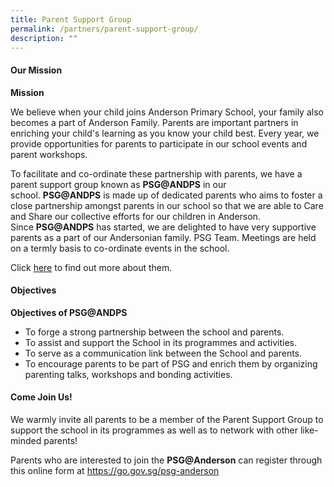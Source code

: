 ```yaml
---
title: Parent Support Group
permalink: /partners/parent-support-group/
description: ""
---
```

<h4><strong>Our Mission</strong></h4>
<p><strong>Mission</strong></p>
<p>We believe when your child joins Anderson Primary School, your family also becomes a part of Anderson Family. Parents are important partners in enriching your child's learning as you know your child best. Every year, we provide opportunities for parents to participate in our school events and parent workshops.</p>
<p>To facilitate and co-ordinate these partnership with parents, we have a parent support group known as&nbsp;<strong>PSG@ANDPS</strong>&nbsp;in our school.&nbsp;<strong>PSG@ANDPS</strong>&nbsp;is made up of dedicated parents who aims to foster a close partnership amongst parents in our school so that we are able to Care and Share our collective efforts for our children in Anderson. Since&nbsp;<strong>PSG@ANDPS</strong>&nbsp;has started, we are delighted to have very supportive parents as a part of our Andersonian family. PSG Team. Meetings are held on a termly basis to co-ordinate events in the school.</p>
<p>Click&nbsp;<a href="https://www.facebook.com/apsparentsupportgroup" target="_blank" rel="noopener">here</a>&nbsp;to find out more about them.</p>

<h4><strong>Objectives</strong></h4>
<p><strong>Objectives of PSG@ANDPS</strong></p>
<ul>
<li>To forge a strong partnership between the school and parents.</li>
<li>To assist and support the School in its programmes and activities.</li>
<li>To serve as a communication link between the School and parents.</li>
<li>To encourage parents to be part of PSG and enrich them by organizing parenting talks, workshops and bonding activities.</li>
</ul>

<h4><strong>Come Join Us!</strong></h4>
<p>We warmly invite all parents to be a member of the Parent Support Group to support the school in its programmes as well as to network with other like-minded parents!</p>
<p>Parents who are interested to join the&nbsp;<strong>PSG@Anderson</strong>&nbsp;can register through this online form at&nbsp;<a href="https://go.gov.sg/psg-anderson" target="_blank" rel="noopener">https://go.gov.sg/psg-anderson</a></p>